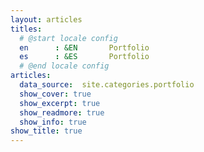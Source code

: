 ```yaml
---
layout: articles
titles:
  # @start locale config
  en      : &EN       Portfolio
  es      : &ES       Portfolio
  # @end locale config
articles:
  data_source:  site.categories.portfolio
  show_cover: true
  show_excerpt: true
  show_readmore: true
  show_info: true
show_title: true
---
```

